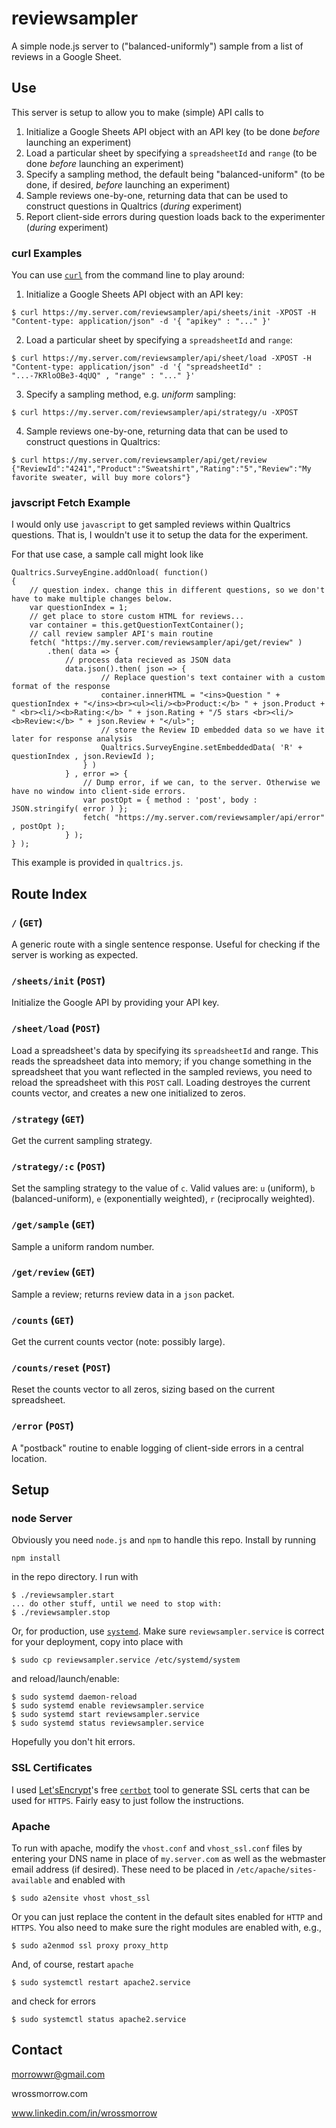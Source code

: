 # reviewsampler

A simple node.js server to ("balanced-uniformly") sample from a list of reviews in a Google Sheet. 

## Use

This server is setup to allow you to make (simple) API calls to 

1. Initialize a Google Sheets API object with an API key (to be done _before_ launching an experiment)
2. Load a particular sheet by specifying a `spreadsheetId` and `range` (to be done _before_ launching an experiment)
3. Specify a sampling method, the default being "balanced-uniform" (to be done, if desired, _before_ launching an experiment)
4. Sample reviews one-by-one, returning data that can be used to construct questions in Qualtrics (_during_ experiment)
5. Report client-side errors during question loads back to the experimenter (_during_ experiment)

### curl Examples

You can use [`curl`](https://curl.haxx.se/) from the command line to play around: 

1. Initialize a Google Sheets API object with an API key: 

```
$ curl https://my.server.com/reviewsampler/api/sheets/init -XPOST -H "Content-type: application/json" -d '{ "apikey" : "..." }'
```

2. Load a particular sheet by specifying a `spreadsheetId` and `range`: 

```
$ curl https://my.server.com/reviewsampler/api/sheet/load -XPOST -H "Content-type: application/json" -d '{ "spreadsheetId" : "...-7KRloOBe3-4qUQ" , "range" : "..." }'
```

3. Specify a sampling method, e.g. _uniform_ sampling: 

```
$ curl https://my.server.com/reviewsampler/api/strategy/u -XPOST
```

4. Sample reviews one-by-one, returning data that can be used to construct questions in Qualtrics: 

```
$ curl https://my.server.com/reviewsampler/api/get/review
{"ReviewId":"4241","Product":"Sweatshirt","Rating":"5","Review":"My favorite sweater, will buy more colors"}
```

### javscript Fetch Example

I would only use `javascript` to get sampled reviews within Qualtrics questions. That is, I wouldn't use it to setup the data for the experiment. 

For that use case, a sample call might look like 

```
Qualtrics.SurveyEngine.addOnload( function()
{
	// question index. change this in different questions, so we don't have to make multiple changes below. 
	var questionIndex = 1;
	// get place to store custom HTML for reviews...
	var container = this.getQuestionTextContainer();
	// call review sampler API's main routine
	fetch( "https://my.server.com/reviewsampler/api/get/review" )
		.then( data => {
			// process data recieved as JSON data
			data.json().then( json => {
					// Replace question's text container with a custom format of the response 
					container.innerHTML = "<ins>Question " + questionIndex + "</ins><br><ul><li/><b>Product:</b> " + json.Product + " <br><li/><b>Rating:</b> " + json.Rating + "/5 stars <br><li/><b>Review:</b> " + json.Review + "</ul>";
					// store the Review ID embedded data so we have it later for response analysis
					Qualtrics.SurveyEngine.setEmbeddedData( 'R' + questionIndex , json.ReviewId );
				} )
			} , error => {
				// Dump error, if we can, to the server. Otherwise we have no window into client-side errors. 
				var postOpt = { method : 'post', body : JSON.stringify( error ) };
				fetch( "https://my.server.com/reviewsampler/api/error" , postOpt );
			} );
} );
```
This example is provided in `qualtrics.js`. 

## Route Index

### `/` (`GET`)

A generic route with a single sentence response. Useful for checking if the server is working as expected. 

### `/sheets/init` (`POST`)

Initialize the Google API by providing your API key. 

### `/sheet/load` (`POST`)

Load a spreadsheet's data by specifying its `spreadsheetId` and range. This reads the spreadsheet data into memory; if you change something in the spreadsheet that you want reflected in the sampled reviews, you need to reload the spreadsheet with this `POST` call. Loading destroyes the current counts vector, and creates a new one initialized to zeros. 

### `/strategy` (`GET`)

Get the current sampling strategy. 

### `/strategy/:c` (`POST`)

Set the sampling strategy to the value of `c`. Valid values are: `u` (uniform), `b` (balanced-uniform), `e` (exponentially weighted), `r` (reciprocally weighted). 

### `/get/sample` (`GET`)

Sample a uniform random number. 

### `/get/review` (`GET`)

Sample a review; returns review data in a `json` packet. 

### `/counts` (`GET`)

Get the current counts vector (note: possibly large). 

### `/counts/reset` (`POST`)

Reset the counts vector to all zeros, sizing based on the current spreadsheet. 

### `/error` (`POST`)

A "postback" routine to enable logging of client-side errors in a central location. 

## Setup

### node Server

Obviously you need `node.js` and `npm` to handle this repo. Install by running
```
npm install
```
in the repo directory. I run with
```
$ ./reviewsampler.start
... do other stuff, until we need to stop with:
$ ./reviewsampler.stop
```

Or, for production, use [`systemd`](https://www.freedesktop.org/wiki/Software/systemd/). Make sure `reviewsampler.service` is correct for your deployment, copy into place with
```
$ sudo cp reviewsampler.service /etc/systemd/system
```
and reload/launch/enable: 
```
$ sudo systemd daemon-reload
$ sudo systemd enable reviewsampler.service
$ sudo systemd start reviewsampler.service
$ sudo systemd status reviewsampler.service
```
Hopefully you don't hit errors. 

### SSL Certificates

I used [Let'sEncrypt](https://letsencrypt.org/)'s free [`certbot`](https://certbot.eff.org/) tool to generate SSL certs that can be used for `HTTPS`. Fairly easy to just follow the instructions. 

### Apache

To run with apache, modify the `vhost.conf` and `vhost_ssl.conf` files by entering your DNS name in place of `my.server.com` as well as the webmaster email address (if desired). These need to be placed in `/etc/apache/sites-available` and enabled with 

```
$ sudo a2ensite vhost vhost_ssl
```
Or you can just replace the content in the default sites enabled for `HTTP` and `HTTPS`. You also need to make sure the right modules are enabled with, e.g., 

```
$ sudo a2enmod ssl proxy proxy_http
```
And, of course, restart `apache`
```
$ sudo systemctl restart apache2.service
```
and check for errors
```
$ sudo systemctl status apache2.service
```

## Contact

morrowwr@gmail.com

wrossmorrow.com

www.linkedin.com/in/wrossmorrow
